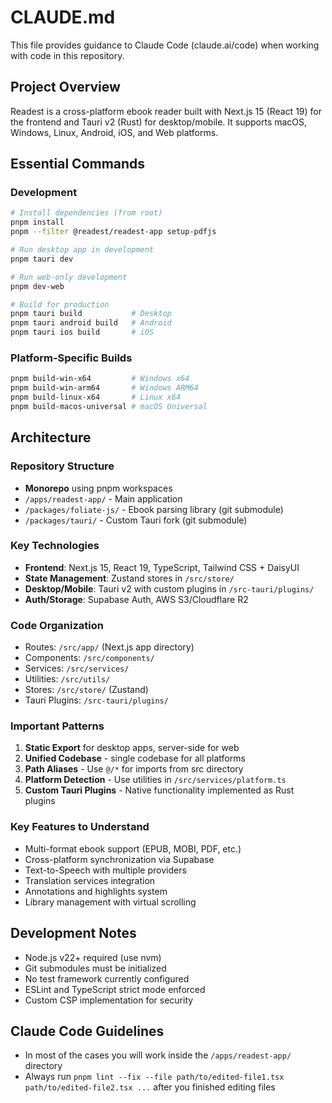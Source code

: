 # CLAUDE.md

This file provides guidance to Claude Code (claude.ai/code) when working with
code in this repository.

## Project Overview

Readest is a cross-platform ebook reader built with Next.js 15 (React 19) for
the frontend and Tauri v2 (Rust) for desktop/mobile. It supports macOS,
Windows, Linux, Android, iOS, and Web platforms.

## Essential Commands

### Development

```bash
# Install dependencies (from root)
pnpm install
pnpm --filter @readest/readest-app setup-pdfjs

# Run desktop app in development
pnpm tauri dev

# Run web-only development
pnpm dev-web

# Build for production
pnpm tauri build           # Desktop
pnpm tauri android build   # Android
pnpm tauri ios build       # iOS
```

### Platform-Specific Builds

```bash
pnpm build-win-x64         # Windows x64
pnpm build-win-arm64       # Windows ARM64
pnpm build-linux-x64       # Linux x64
pnpm build-macos-universal # macOS Universal
```

## Architecture

### Repository Structure

- **Monorepo** using pnpm workspaces
- `/apps/readest-app/` - Main application
- `/packages/foliate-js/` - Ebook parsing library (git submodule)
- `/packages/tauri/` - Custom Tauri fork (git submodule)

### Key Technologies

- **Frontend**: Next.js 15, React 19, TypeScript, Tailwind CSS + DaisyUI
- **State Management**: Zustand stores in `/src/store/`
- **Desktop/Mobile**: Tauri v2 with custom plugins in `/src-tauri/plugins/`
- **Auth/Storage**: Supabase Auth, AWS S3/Cloudflare R2

### Code Organization

- Routes: `/src/app/` (Next.js app directory)
- Components: `/src/components/`
- Services: `/src/services/`
- Utilities: `/src/utils/`
- Stores: `/src/store/` (Zustand)
- Tauri Plugins: `/src-tauri/plugins/`

### Important Patterns

1. **Static Export** for desktop apps, server-side for web
2. **Unified Codebase** - single codebase for all platforms
3. **Path Aliases** - Use `@/*` for imports from src directory
4. **Platform Detection** - Use utilities in `/src/services/platform.ts`
5. **Custom Tauri Plugins** - Native functionality implemented as Rust plugins

### Key Features to Understand

- Multi-format ebook support (EPUB, MOBI, PDF, etc.)
- Cross-platform synchronization via Supabase
- Text-to-Speech with multiple providers
- Translation services integration
- Annotations and highlights system
- Library management with virtual scrolling

## Development Notes

- Node.js v22+ required (use nvm)
- Git submodules must be initialized
- No test framework currently configured
- ESLint and TypeScript strict mode enforced
- Custom CSP implementation for security

## Claude Code Guidelines

- In most of the cases you will work inside the `/apps/readest-app/` directory
- Always run
  `pnpm lint --fix --file path/to/edited-file1.tsx path/to/edited-file2.tsx ...`
  after you finished editing files
